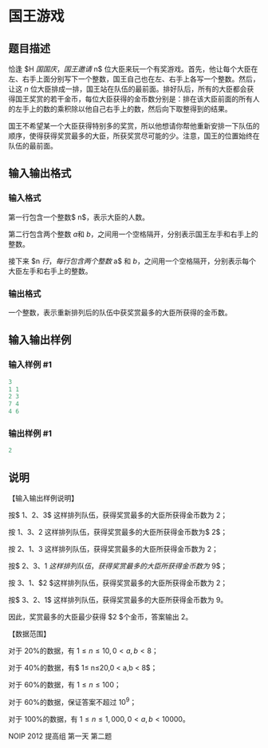 # 国王游戏

## 题目描述

恰逢 $H $国国庆，国王邀请$ n$ 位大臣来玩一个有奖游戏。首先，他让每个大臣在左、右手上面分别写下一个整数，国王自己也在左、右手上各写一个整数。然后，让这 $n$ 位大臣排成一排，国王站在队伍的最前面。排好队后，所有的大臣都会获得国王奖赏的若干金币，每位大臣获得的金币数分别是：排在该大臣前面的所有人的左手上的数的乘积除以他自己右手上的数，然后向下取整得到的结果。

国王不希望某一个大臣获得特别多的奖赏，所以他想请你帮他重新安排一下队伍的顺序，使得获得奖赏最多的大臣，所获奖赏尽可能的少。注意，国王的位置始终在队伍的最前面。

## 输入输出格式

### 输入格式

第一行包含一个整数$ n$，表示大臣的人数。

第二行包含两个整数 $a$和 $b$，之间用一个空格隔开，分别表示国王左手和右手上的整数。

接下来 $n $行，每行包含两个整数$ a$ 和 $b$，之间用一个空格隔开，分别表示每个大臣左手和右手上的整数。

### 输出格式

一个整数，表示重新排列后的队伍中获奖赏最多的大臣所获得的金币数。

## 输入输出样例

### 输入样例 #1

```cpp
3 
1 1 
2 3 
7 4 
4 6 
```


### 输出样例 #1

```cpp
2
```


## 说明

【输入输出样例说明】

按$ 1$、$2$、$3$ 这样排列队伍，获得奖赏最多的大臣所获得金币数为 $2$；

按 $1$、$3$、$2$ 这样排列队伍，获得奖赏最多的大臣所获得金币数为$ 2$；

按 $2$、$1$、$3$ 这样排列队伍，获得奖赏最多的大臣所获得金币数为 $2$；

按$ 2$、$3$、$1 $这样排列队伍，获得奖赏最多的大臣所获得金币数为$ 9$；

按 $3$、$1$、$2 $这样排列队伍，获得奖赏最多的大臣所获得金币数为 $2$；

按$ 3$、$2$、$1$ 这样排列队伍，获得奖赏最多的大臣所获得金币数为 $9$。

因此，奖赏最多的大臣最少获得 $2 $个金币，答案输出 $2$。

【数据范围】

对于 20%的数据，有 $1≤ n≤ 10,0 < a,b < 8$；

对于 40%的数据，有$ 1≤ n≤20,0 < a,b < 8$；

对于 60%的数据，有 $1≤ n≤100$；

对于 60%的数据，保证答案不超过 $10^9$；

对于 100%的数据，有 $1 ≤ n ≤1,000,0 < a,b < 10000$。

NOIP 2012 提高组 第一天 第二题

